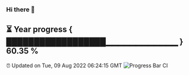 ### Hi there 👋
⏳ Year progress { ██████████████████▁▁▁▁▁▁▁▁▁▁▁▁ } 60.35 %
---
⏰ Updated on Tue, 09 Aug 2022 06:24:15 GMT
![Progress Bar CI](https://github.com/liununu/liununu/workflows/Progress%20Bar%20CI/badge.svg)
